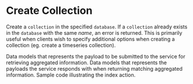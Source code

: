 # Create Collection
Create a `collection` in the specified `database`.  If a `collection` already exists in the
`database` with the same *name*, an error is returned.  This is primarily useful when clients
wish to specify additional options when creating a collection (eg. create a timeseries collection).

<tabs id="mongo-service-protocol-create-collection">
  <tab title="Request" id="mongo-service-protocol-create-collection-request">
    Data models that represents the payload to be submitted to the service for retrieving aggregated information.
    <code-block lang="C++" src="mongo/service/request/createcollection.hpp" collapsible="false"/>
  </tab>
  <tab title="Response" id="mongo-service-protocol-create-collection-response">
    Data models that represents the payloads the service responds with when returning matching aggregated information.
    <code-block lang="C++" src="mongo/service/response/createcollection.hpp" collapsible="false"/>
  </tab>
  <tab title="Example" id="mongo-service-protocol-create-collection-example">
    Sample code illustrating the index action.
    <code-block lang="C++" src="mongo/service/example/createcollection.cpp" collapsible="false"/>
  </tab>
</tabs>
